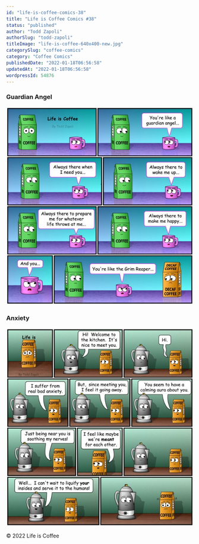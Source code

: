 ```yaml
---
id: "life-is-coffee-comics-38"
title: "Life is Coffee Comics #38"
status: "published"
author: "Todd Zapoli"
authorSlug: "todd-zapoli"
titleImage: "life-is-coffee-640x400-new.jpg"
categorySlug: "coffee-comics"
category: "Coffee Comics"
publishedDate: "2022-01-18T06:56:58"
updatedAt: "2022-01-18T06:56:58"
wordpressId: 54876
---
```


### Guardian Angel

![Guardian Angel Comic](Guardian-Angel-Coffee-Comic-616x650.jpg)

### Anxiety

![Anxiety Coffee Comic](Anxiety-Coffee-Comic-616x650.jpg)

© 2022 Life is Coffee